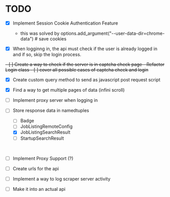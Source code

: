 # TODO

- [x] Implement Session Cookie Authentication Feature
    - this was solved by options.add_argument("--user-data-dir=chrome-data") # save cookies

- [x] When logginng in, the api must check if the user is already logged in and if so, skip the login process.

~~- [ ] Create a way to check if the server is in captcha check page - Refactor Login class - [ ] cover all possible cases of captcha check and login~~

- [x] Create custom query method to send as javascript post request script 

- [x] Find a way to get multiple pages of data (infini scroll)

- [ ] Implement proxy server when logging in

- [ ] Store response data in namedtuples
    - [ ] Badge 
    - [ ] JobListingRemoteConfig
    - [x] JobListingSearchResult
    - [ ] StartupSearchResult

&nbsp;

- [ ] Implement Proxy Support (?)

- [ ] Create urls for the api

- [ ] Implement a way to log scraper server activity

- [ ] Make it into an actual api
